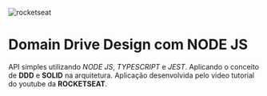 ![rocketseat](https://github.com/black-adm/Api-Node-DDD/assets/68331373/94215d90-8a80-4612-b38b-5d916b062ee6)
# Domain Drive Design com NODE JS 
API simples utilizando *NODE JS*, *TYPESCRIPT* e  *JEST*. Aplicando o conceito de **DDD** e **SOLID** na arquitetura. Aplicação desenvolvida pelo video tutorial do youtube da **ROCKETSEAT**. 
